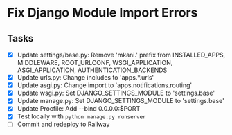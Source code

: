 # Fix Django Module Import Errors

## Tasks
- [x] Update settings/base.py: Remove 'mkani.' prefix from INSTALLED_APPS, MIDDLEWARE, ROOT_URLCONF, WSGI_APPLICATION, ASGI_APPLICATION, AUTHENTICATION_BACKENDS
- [x] Update urls.py: Change includes to 'apps.*.urls'
- [x] Update asgi.py: Change import to 'apps.notifications.routing'
- [x] Update wsgi.py: Set DJANGO_SETTINGS_MODULE to 'settings.base'
- [x] Update manage.py: Set DJANGO_SETTINGS_MODULE to 'settings.base'
- [x] Update Procfile: Add --bind 0.0.0.0:$PORT
- [x] Test locally with `python manage.py runserver`
- [ ] Commit and redeploy to Railway
